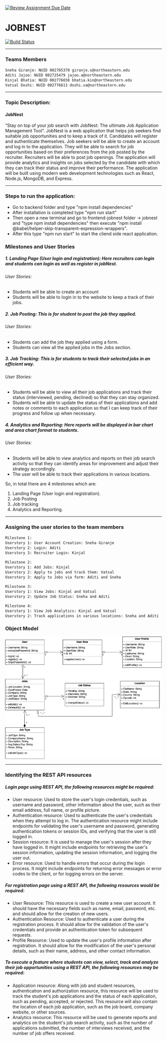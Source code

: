 [![Review Assignment Due Date](https://classroom.github.com/assets/deadline-readme-button-24ddc0f5d75046c5622901739e7c5dd533143b0c8e959d652212380cedb1ea36.svg)](https://classroom.github.com/a/0wrsx4Jb)
# JOBNEST
[![Build Status](https://travis-ci.org/joemccann/dillinger.svg?branch=master)](https://travis-ci.org/joemccann/dillinger)

---
### Teams Members
```
Sneha Giranje: NUID 002785370 giranje.s@northeastern.edu
Aditi Jajoo: NUID 002725479 jajoo.a@northeastern.edu
Kinjal Bhatia: NUID 002776038 bhatia.kin@northeastern.edu
Vatsal Doshi: NUID 002776613 doshi.va@northeastern.edu
```
---
### Topic Description:
#### JobNest

“Stay on top of your job search with JobNest: The ultimate Job Application Management Tool”. JobNest is a web application that helps job seekers find suitable job opportunities and to keep a track of it. Candidates will register and authenticate themselves. Job seekers will be able to create an account and log in to the application. They will be able to search for job opportunities based on their preferences from the job posted by the recruiter. Recruiters will be able to post job openings. The application will provide analytics and insights on jobs selected by the candidate with which they can track their status and improve their performance.
The application will be built using modern web development technologies such as React, Node.js, MongoDB, and Express.

---
### Steps to run the application:
- Go to backend folder and type "npm install dependencies"
- After installation is completed type "npm run start"
- Then open a new terminal and go to frontend-jobnest folder -> jobnest and "type npm install dependencies" then execute "npm install @babel/helper-skip-transparent-expression-wrappers".
- After this type "npm run start" to start the cliend side react application.


### Milestones and User Stories

##### 1. Landing Page (User login and registration): Here recruiters can login and students can login as well as register in jobNest.
  ###### User Stories:
- Students will be able to create an account 
- Students will be able to login in to the website to keep a track of their jobs.

##### 2. Job Posting: This is for student to post the job they applied.
###### User Stories:
- Students can add the job they applied using a form.
- Students can view all the applied jobs in the Jobs section.


##### 3. Job Tracking: This is for students to track their selected jobs in an efficient way.
###### User Stories:
- Students will be able to view all their job applications and track their status (interviewed, pending, declined) so that they can stay organized.
- Students will be able to update the status of their applications and add notes or comments to each application so that I can keep track of their progress and follow up when necessary.


##### 4. Analytics and Reporting: Here reports will be displayed in bar chart and area chart format to students.
###### User Stories:
- Students will be able to view analytics and reports on their job search activity so that they can identify areas for improvement and adjust their strategy accordingly.
- The user will be able to track their applications in various locations.


So, in total there are 4 milestones which are:
1. Landing Page (User login and registration).
2. Job Posting
3. Job tracking
4. Analytics and Reporting.

---
###  Assigning the user stories to the team members
```
Milestone 1:
Userstory 1: User Account Creation: Sneha Giranje
Userstory 2: Login: Aditi
Userstory 3: Recruiter Login: Kinjal
```

```
Milestone 2:
Userstory 1: Add Jobs: Kinjal
Userstory 2: Apply to jobs and track them: Vatsal
Userstory 3: Apply to Jobs via form: Aditi and Sneha
```

```
Milestone 3:
Userstory 1: View Jobs: Kinjal and Vatsal
Userstory 2: Update Job Status: Sneha and Aditi
```
```
Milestone 4:
Userstory 1: View Job Analytics: Kinjal and Vatsal
Userstory 2: Track applications in various locations: Sneha and Aditi
```

### Object Model
![](./Object_Model.png)

---
### Identifying the REST API resources

##### Login page using REST API, the following resources might be required: 

- User resource: Used to store the user's login credentials, such as username and password, other information about the user, such as their email address, full name, or profile picture. 
- Authentication resource: Used to authenticate the user's credentials when they attempt to log in. The authentication resource might include endpoints for validating the user's username and password, generating authentication tokens or session IDs, and verifying that the user is still logged in. 
- Session resource: It is used to manage the user's session after they have logged in. It might include endpoints for retrieving the user's session information, updating the session information, and logging the user out.
- Error resource: Used to handle errors that occur during the login process. It might include endpoints for returning error messages or error codes to the client, or for logging errors on the server.


##### For registration page using a REST API, the following resources would be required: 
- User Resource: This resource is used to create a new user account. It should have the necessary fields such as name, email, password, etc. and should allow for the creation of new users. 
- Authentication Resource: Used to authenticate a user during the registration process. It should allow for the validation of the user's credentials and provide an authentication token for subsequent requests. 
- Profile Resource: Used to update the user's profile information after registration. It should allow for the modification of the user's personal details, such as their name, address, and other contact information. 

##### To execute a feature where students can view, select, track and analyze their job opportunities using a REST API, the following resources may be required: 
- Application resource: Along with job and student resources, authentication and authorization resource, this resource will be used to track the student's job applications and the status of each application, such as pending, accepted, or rejected.
This resource will also contain the location of each job application, such as the job board, company website, or other sources.
- Analytics resource: This resource will be used to generate reports and analytics on the student's job search activity, such as the number of applications submitted, the number of interviews received, and the number of job offers received.





              
          
                
              

































